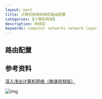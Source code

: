 ```yaml
---
layout: post
title: 计算机网络网络层路由配置
categories: [计算机网络]
description: 网络层
keywords: computer networks network layer 
---
```


## 路由配置





## 参考资料

[深入浅出计算机网络（微课视频版）](http://www.tup.tsinghua.edu.cn/booksCenter/book_09342101.html)

![img](https://wendaocsmaster.github.io/images/blog/093421-01.jpg)
